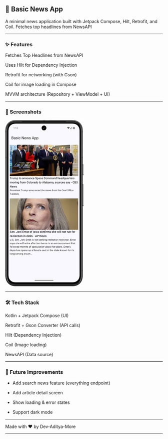 ## 📰 Basic News App

A minimal news application built with Jetpack Compose, Hilt, Retrofit, and Coil.
Fetches top headlines from NewsAPI

---

### ✨ Features

Fetches Top Headlines from NewsAPI

Uses Hilt for Dependency Injection

Retrofit for networking (with Gson)

Coil for image loading in Compose

MVVM architecture (Repository + ViewModel + UI)

---

### 📸 Screenshots


<img src="Screenshot_20250904_011219.png" alt="Home Screen" width="250"/>

---

### 🛠 Tech Stack

Kotlin + Jetpack Compose (UI)

Retrofit + Gson Converter (API calls)

Hilt (Dependency Injection)

Coil (Image loading)

NewsAPI (Data source)

---

### 🙌 Future Improvements

- Add search news feature (everything endpoint)

- Add article detail screen

- Show loading & error states

- Support dark mode

---

Made with ❤️ by Dev-Aditya-More

---
